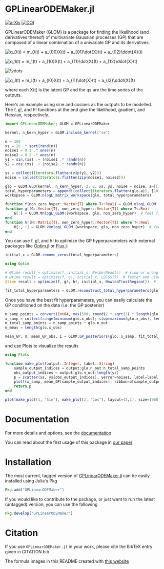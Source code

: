 GPLinearODEMaker.jl
========
[![arXiv](https://img.shields.io/badge/arXiv-2009.01085-orange.svg)](https://arxiv.org/abs/2009.01085)
[![DOI](https://zenodo.org/badge/256533350.svg)](https://zenodo.org/badge/latestdoi/256533350)


GPLinearODEMaker (GLOM) is a package for finding the likelihood (and derivatives thereof) of multivariate Gaussian processes (GP) that are composed of a linear combination of a univariate GP and its derivatives.

![q_0(t) = m_0(t) + a_{00}X(t) + a_{01}\dot{X}(t) + a_{02}\ddot{X}(t)](https://render.githubusercontent.com/render/math?math=q_0(t)%20%3D%20m_0(t)%20%2B%20a_%7B00%7DX(t)%20%2B%20a_%7B01%7D%5Cdot%7BX%7D(t)%20%2B%20a_%7B02%7D%5Cddot%7BX%7D(t))

![q_1(t) = m_1(t) + a_{10}X(t) + a_{11}\dot{X}(t) + a_{12}\ddot{X}(t)](https://render.githubusercontent.com/render/math?math=q_1(t)%20%3D%20m_1(t)%20%2B%20a_%7B10%7DX(t)%20%2B%20a_%7B11%7D%5Cdot%7BX%7D(t)%20%2B%20a_%7B12%7D%5Cddot%7BX%7D(t))

![\vdots](https://render.githubusercontent.com/render/math?math=%5Cvdots)

![q_l(t) = m_l(t) + a_{l0}X(t) + a_{l1}\dot{X}(t) + a_{l2}\ddot{X}(t)](https://render.githubusercontent.com/render/math?math=q_l(t)%20%3D%20m_l(t)%20%2B%20a_%7Bl0%7DX(t)%20%2B%20a_%7Bl1%7D%5Cdot%7BX%7D(t)%20%2B%20a_%7Bl2%7D%5Cddot%7BX%7D(t))

where each X(t) is the latent GP and the qs are the time series of the outputs.

Here's an example using sine and cosines as the outputs to be modelled. The f, g!, and h! functions at the end give the likelihood, gradient, and Hessian, respectively.

```julia
import GPLinearODEMaker; GLOM = GPLinearODEMaker

kernel, n_kern_hyper = GLOM.include_kernel("se")

n = 100
xs = 20 .* sort(rand(n))
noise1 = 0.1 .* ones(n)
noise2 = 0.2 .* ones(n)
y1 = sin.(xs) .+ (noise1 .* randn(n))
y2 = cos.(xs) .+ (noise2 .* randn(n))

ys = collect(Iterators.flatten(zip(y1, y2)))
noise = collect(Iterators.flatten(zip(noise1, noise2)))

glo = GLOM.GLO(kernel, n_kern_hyper, 2, 2, xs, ys; noise = noise, a=[[1. 0.1];[0.1 1]])
total_hyperparameters = append!(collect(Iterators.flatten(glo.a)), [10])
workspace = GLOM.nlogL_matrix_workspace(glo, total_hyperparameters)

function f(non_zero_hyper::Vector{T} where T<:Real) = GLOM.nlogL_GLOM!(workspace, glo, non_zero_hyper)  # feel free to add priors here to optimize on the posterior!
function g!(G::Vector{T}, non_zero_hyper::Vector{T}) where T<:Real
    G[:] = GLOM.∇nlogL_GLOM!(workspace, glo, non_zero_hyper)  # feel free to add priors here to optimize on the posterior!
end
function h!(H::Matrix{T}, non_zero_hyper::Vector{T}) where T<:Real
    H[:, :] = GLOM.∇∇nlogL_GLOM!(workspace, glo, non_zero_hyper)  # feel free to add priors here to optimize on the posterior!
end
```

You can use f, g!, and h! to optimize the GP hyperparameters with external packages like [Optim.jl](https://github.com/JuliaNLSolvers/Optim.jl) or [Flux.jl](https://github.com/FluxML/Flux.jl)

```julia
initial_x = GLOM.remove_zeros(total_hyperparameters)

using Optim

# @time result = optimize(f, initial_x, NelderMead())  # slow or wrong
# @time result = optimize(f, g!, initial_x, LBFGS())  # faster and usually right
@time result = optimize(f, g!, h!, initial_x, NewtonTrustRegion())  # fastest and usually right

fit_total_hyperparameters = GLOM.reconstruct_total_hyperparameters(glo, result.minimizer)
```

Once you have the best fit hyperparameters, you can easily calculate the GP conditioned on the data (i.e. the GP posterior)

```julia
n_samp_points = convert(Int64, max(500, round(2 * sqrt(2) * length(glo.x_obs))))
x_samp = collect(range(minimum(glo.x_obs); stop=maximum(glo.x_obs), length=n_samp_points))
n_total_samp_points = n_samp_points * glo.n_out
n_meas = length(glo.x_obs)

mean_GP, σ, mean_GP_obs, Σ = GLOM.GP_posteriors(glo, x_samp, fit_total_hyperparameters; return_mean_obs=true)
```

and use Plots to visualize the results

```julia
using Plots

function make_plot(output::Integer, label::String)
    sample_output_indices = output:glo.n_out:n_total_samp_points
    obs_output_indices = output:glo.n_out:length(ys)
    p = scatter(xs, ys[obs_output_indices], yerror=noise1, label=label)
    plot!(x_samp, mean_GP[sample_output_indices]; ribbon=σ[sample_output_indices], alpha=0.3, label="GP")
    return p
end

plot(make_plot(1, "Sin"), make_plot(2, "Cos"), layout=(2,1), size=(960,540))

```

# Documentation

For more details and options, see the [documentation](https://christiangil.github.io/GPLinearODEMaker.jl/dev)

You can read about the first usage of this package in [our paper](https://arxiv.org/abs/2009.01085)

# Installation

The most current, tagged version of [GPLinearODEMaker.jl](https://github.com/christiangil/GPLinearODEMaker.jl) can be easily installed using Julia's Pkg

```julia
Pkg.add("GPLinearODEMaker")
```

If you would like to contribute to the package, or just want to run the latest (untagged) version, you can use the following

```julia
Pkg.develop("GPLinearODEMaker")
```

# Citation

If you use `GPLinearODEMaker.jl` in your work, please cite the BibTeX entry given in CITATION.bib

The formula images in this README created with [this website](https://tex-image-link-generator.herokuapp.com/)
